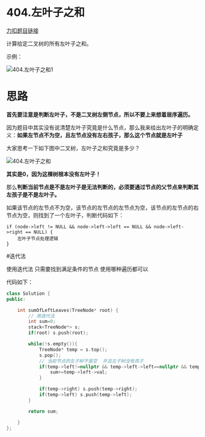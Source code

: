 # 404.左叶子之和

[力扣题目链接](https://leetcode-cn.com/problems/sum-of-left-leaves/)

计算给定二叉树的所有左叶子之和。

示例：

![404.左叶子之和1](https://img-blog.csdnimg.cn/20210204151927654.png)

# 思路

**首先要注意是判断左叶子，不是二叉树左侧节点，所以不要上来想着层序遍历。**

因为题目中其实没有说清楚左叶子究竟是什么节点，那么我来给出左叶子的明确定义：**如果左节点不为空，且左节点没有左右孩子，那么这个节点就是左叶子**

大家思考一下如下图中二叉树，左叶子之和究竟是多少？

![404.左叶子之和](https://img-blog.csdnimg.cn/20210204151949672.png)

**其实是0，因为这棵树根本没有左叶子！**

那么**判断当前节点是不是左叶子是无法判断的，必须要通过节点的父节点来判断其左孩子是不是左叶子。**


如果该节点的左节点不为空，该节点的左节点的左节点为空，该节点的左节点的右节点为空，则找到了一个左叶子，判断代码如下：

```
if (node->left != NULL && node->left->left == NULL && node->left->right == NULL) {
    左叶子节点处理逻辑
}
```

#迭代法

使用迭代法 只需要找到满足条件的节点 使用哪种遍历都可以

代码如下：

```CPP
class Solution {
public:

    int sumOfLeftLeaves(TreeNode* root) {
        // 用迭代法
        int sum=0;
        stack<TreeNode*> s;
        if(root) s.push(root);

        while(!s.empty()){
            TreeNode* temp = s.top();
            s.pop();
            // 当前节点的左子树不是空  并且左子树没有孩子
            if(temp->left!=nullptr && temp->left->left==nullptr && temp->left->right==nullptr){
                sum+=temp->left->val;
            }

            if(temp->right) s.push(temp->right);
            if(temp->left) s.push(temp->left);
        }

        return sum;

    }
};
```
